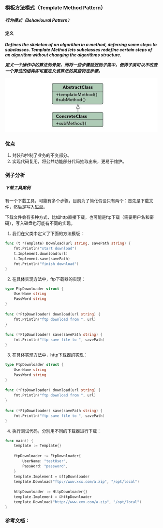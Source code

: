 ### 模板方法模式（Template Method Pattern）

##### 行为模式（Behavioural Pattern）

#### 定义

***Defines the skeleton of an algorithm in a method, deferring some steps to subclasses. Template Method lets subclasses redefine certain steps of an algorithm without changing the algorithms structure.***

***定义一个操作中的算法的骨架，而将一些步骤延迟到子类中，使得子类可以不改变一个算法的结构即可重定义该算法的某些特定步骤。***

![Visitor Pattern UML](../images/template_method.png)



### 优点
1. 封装和控制了业务的不变部分。
2. 实现代码复用，将公共功能部分代码抽取出来，更易于维护。

### 例子分析

##### 下载工具案例
有一个下载工具，可能有多个步骤，目前为了简化假设只有两个：首先是下载文件，然后是写入磁盘。

下载文件会有多种方式，比如http直接下载，也可能是ftp下载（需要用户名和密码），写入磁盘也可能有不同的实现。

1. 我们在父类中定义了下面的方法模版：
```go
func (t *Template) Download(url string, savePath string) {
	fmt.Println("start download")
	t.Implement.download(url)
	t.Implement.save(savePath)
	fmt.Println("finish download")
}
```

2. 在具体实现方法中，ftp下载器的实现：
```go
type FtpDownloader struct {
	UserName string
	PassWord string
}

func (*FtpDownloader) download(url string) {
	fmt.Println("ftp download from ", url)
}

func (*FtpDownloader) save(savePath string) {
	fmt.Println("ftp save file to ", savePath)
}
```

3. 在具体实现方法中，http下载器的实现：
```go
type FtpDownloader struct {
	UserName string
	PassWord string
}

func (*FtpDownloader) download(url string) {
	fmt.Println("ftp download from ", url)
}

func (*FtpDownloader) save(savePath string) {
	fmt.Println("ftp save file to ", savePath)
}
```

4. 执行测试代码，分别用不同的下载器进行下载：
```go
func main() {
	template := Template{}

	ftpDownloader := FtpDownloader{
		UserName: "testUser",
		PassWord: "password",
	}
	template.Implement = &ftpDownloader
	template.Download("ftp://www.xxx.com/a.zip", "/opt/local")

	httpDownloader := HttpDownloader{}
	template.Implement = &httpDownloader
	template.Download("http://www.xxx.com/a.zip", "/opt/local")
}
```



### 参考文档：

